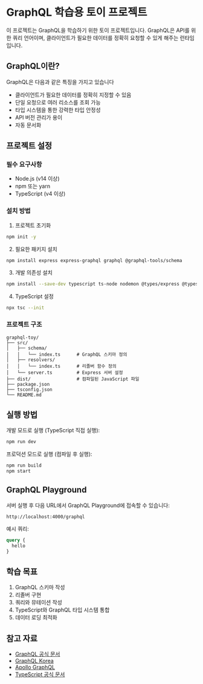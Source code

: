 # GraphQL 학습용 토이 프로젝트

이 프로젝트는 GraphQL을 학습하기 위한 토이 프로젝트입니다. GraphQL은 API를 위한 쿼리 언어이며, 클라이언트가 필요한 데이터를 정확히 요청할 수 있게 해주는 런타임입니다.

## GraphQL이란?

GraphQL은 다음과 같은 특징을 가지고 있습니다

- 클라이언트가 필요한 데이터를 정확히 지정할 수 있음
- 단일 요청으로 여러 리소스를 조회 가능
- 타입 시스템을 통한 강력한 타입 안정성
- API 버전 관리가 용이
- 자동 문서화

## 프로젝트 설정

### 필수 요구사항

- Node.js (v14 이상)
- npm 또는 yarn
- TypeScript (v4 이상)

### 설치 방법

1. 프로젝트 초기화

```bash
npm init -y
```

2. 필요한 패키지 설치

```bash
npm install express express-graphql graphql @graphql-tools/schema
```

3. 개발 의존성 설치

```bash
npm install --save-dev typescript ts-node nodemon @types/express @types/express-graphql @types/graphql @types/node
```

4. TypeScript 설정

```bash
npx tsc --init
```

### 프로젝트 구조

```
graphql-toy/
├── src/
│   ├── schema/
│   │   └── index.ts      # GraphQL 스키마 정의
│   ├── resolvers/
│   │   └── index.ts      # 리졸버 함수 정의
│   └── server.ts         # Express 서버 설정
├── dist/                 # 컴파일된 JavaScript 파일
├── package.json
├── tsconfig.json
└── README.md
```

## 실행 방법

개발 모드로 실행 (TypeScript 직접 실행):

```bash
npm run dev
```

프로덕션 모드로 실행 (컴파일 후 실행):

```bash
npm run build
npm start
```

## GraphQL Playground

서버 실행 후 다음 URL에서 GraphQL Playground에 접속할 수 있습니다:

```
http://localhost:4000/graphql
```

예시 쿼리:

```graphql
query {
  hello
}
```

## 학습 목표

1. GraphQL 스키마 작성
2. 리졸버 구현
3. 쿼리와 뮤테이션 작성
4. TypeScript와 GraphQL 타입 시스템 통합
5. 데이터 로딩 최적화

## 참고 자료

- [GraphQL 공식 문서](https://graphql.org/learn/)
- [GraphQL Korea](https://graphql-kr.github.io/)
- [Apollo GraphQL](https://www.apollographql.com/docs/)
- [TypeScript 공식 문서](https://www.typescriptlang.org/docs/)
